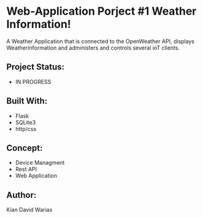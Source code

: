 # Web-Application Porject #1 Weather Information!
A Weather Application that is connected to the OpenWeather API, displays Weatherinformation and  administers and controls several ioT clients. 

## Project Status: 
- IN PROGRESS

## Built With:
- Flask
- SQLite3
- http/css

## Concept: 
- Device Managment 
- Rest API
- Web Application

## Author: 
Kian David Warias
